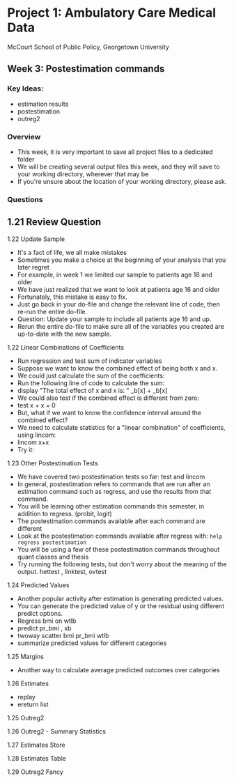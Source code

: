 # Project 1: Ambulatory Care Medical Data
McCourt School of Public Policy, Georgetown University

## Week 3: Postestimation commands 
### Key Ideas:

 - estimation results
 - postestimation  
 - outreg2 

### Overview

- This week, it is very important to save all project files to a dedicated folder 
- We will be creating several output files this week, and they will save to your working directory, wherever that may be 
- If you're unsure about the location of your working directory, please ask.

### Questions

1.21 Review Question
- 

1.22 Update Sample
- It's a fact of life, we all make mistakes
- Sometimes you make a choice at the beginning of your analysis that you later regret
- For example, in week 1 we limited our sample to patients age 18 and older 
- We have just realized that we want to look at patients age 16 and older
- Fortunately, this mistake is easy to fix.
- Just go back in your do-file and change the relevant line of code, then re-run the entire do-file.
- Question: Update your sample to include all patients age 16 and up. 
- Rerun the entire do-file to make sure all of the variables you created are up-to-date with the new sample.

1.22 Linear Combinations of Coefficients
- Run regression and test sum of indicator variables
- Suppose we want to know the combined effect of being both x and x.
- We could just calculate the sum of the coefficients:
- Run the following line of code to calculate the sum:
- display "The total effect of x and x is: " _b[x] + _b[x]
- We could also test if the combined effect is different from zero:
- test x + x = 0
- But, what if we want to know the confidence interval around the combined effect?
- We need to calculate statistics for a "linear combination" of coefficients, using lincom:
- lincom x+x
- Try it:

1.23 Other Postestimation Tests
- We have covered two postestimation tests so far: test and lincom
- In general, postestimation refers to commands that are run after an estimation command such as regress, and use the results from that command. 
- You will be learning other estimation commands this semester, in addition to regress. (probit, logit)
- The postestimation commands available after each command are different 
- Look at the postestimation commands available after regress with: `help regress postestimation`
- You will be using a few of these postestimation commands throughout quant classes and thesis
- Try running the following tests, but don't worry about the meaning of the output.
hettest , linktest, ovtest 

1.24 Predicted Values 
- Another popular activity after estimation is generating predicted values.
- You can generate the predicted value of y or the residual using different predict options.
- Regress bmi on wtlb  
- predict pr_bmi , xb
- twoway scatter bmi pr_bmi wtlb
- summarize predicted values for different categories 

1.25 Margins 
- Another way to calculate average predicted outcomes over categories

1.26 Estimates
- replay
- ereturn list

1.25 Outreg2 

1.26 Outreg2 - Summary Statistics 

1.27 Estimates Store 

1.28 Estimates Table 

1.29 Outreg2 Fancy







